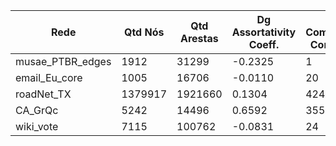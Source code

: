 |  Rede               | Qtd Nós | Qtd Arestas | Dg Assortativity Coeff. | Qtd. Componentes Conectados | GCC     | Coef. Clustering |
| ------------------- | ------- | ----------- | ---------------------- | --------------------------- | ------- | ------ |
| musae_PTBR_edges    | 1912    | 31299       | -0.2325                | 1                           | 1912    | 0.3199 |
| email_Eu_core       | 1005    | 16706       | -0.0110                | 20                          | 986     | 0.3994 |
| roadNet_TX          | 1379917 | 1921660     | 0.1304                 | 424                         | 1351137 | 0.0470 |
| CA_GrQc             | 5242    | 14496       | 0.6592                 | 355                         | 4158    | 0.5296 |
| wiki_vote           | 7115    | 100762      | -0.0831                | 24                          | 7066    | 0.1409 |
